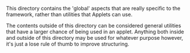 This directory contains the 'global' aspects that are really specific to the framework, rather than utilities that Applets can use.

The contents outside of this directory can be considered general utilities that have a larger chance of being used in an applet. Anything both inside and outside of this directory may be used for whatever purpose however, it's just a lose rule of thumb to improve structuring.
